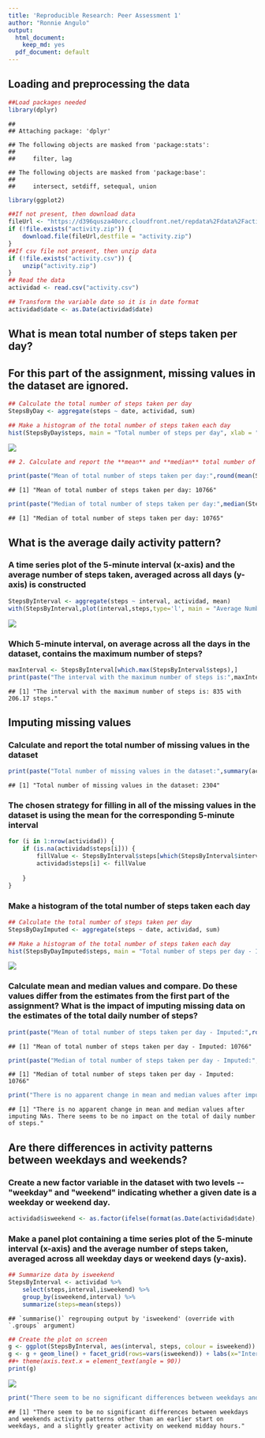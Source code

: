 ```yaml
---
title: 'Reproducible Research: Peer Assessment 1'
author: "Ronnie Angulo"
output:
  html_document:
    keep_md: yes
  pdf_document: default
---
```



## Loading and preprocessing the data

```r
##Load packages needed
library(dplyr)
```

```
## 
## Attaching package: 'dplyr'
```

```
## The following objects are masked from 'package:stats':
## 
##     filter, lag
```

```
## The following objects are masked from 'package:base':
## 
##     intersect, setdiff, setequal, union
```

```r
library(ggplot2)

##If not present, then download data
fileUrl <- "https://d396qusza40orc.cloudfront.net/repdata%2Fdata%2Factivity.zip"
if (!file.exists("activity.zip")) {
    download.file(fileUrl,destfile = "activity.zip")
}
##If csv file not present, then unzip data
if (!file.exists("activity.csv")) {
    unzip("activity.zip")
}
## Read the data
actividad <- read.csv("activity.csv")

## Transform the variable date so it is in date format
actividad$date <- as.Date(actividad$date)
```


## What is mean total number of steps taken per day?

## For this part of the assignment, missing values in the dataset are ignored.


```r
## Calculate the total number of steps taken per day
StepsByDay <- aggregate(steps ~ date, actividad, sum)

## Make a histogram of the total number of steps taken each day
hist(StepsByDay$steps, main = "Total number of steps per day", xlab = "Steps per day" )
```

![](PA1_template_files/figure-html/unnamed-chunk-2-1.png)<!-- -->

```r
## 2. Calculate and report the **mean** and **median** total number of steps taken per day

print(paste("Mean of total number of steps taken per day:",round(mean(StepsByDay$steps))))
```

```
## [1] "Mean of total number of steps taken per day: 10766"
```

```r
print(paste("Median of total number of steps taken per day:",median(StepsByDay$steps)))
```

```
## [1] "Median of total number of steps taken per day: 10765"
```


## What is the average daily activity pattern?

### A time series plot of the 5-minute interval (x-axis) and the average number of steps taken, averaged across all days (y-axis) is constructed


```r
StepsByInterval <- aggregate(steps ~ interval, actividad, mean)
with(StepsByInterval,plot(interval,steps,type='l', main = "Average Number of Steps Taken, by 5-minute interval", xlab = "5-minute interval", ylab = "Average number of steps"))
```

![](PA1_template_files/figure-html/unnamed-chunk-3-1.png)<!-- -->

### Which 5-minute interval, on average across all the days in the dataset, contains the maximum number of steps?

```r
maxInterval <- StepsByInterval[which.max(StepsByInterval$steps),]    
print(paste("The interval with the maximum number of steps is:",maxInterval$interval,"with",round(maxInterval$steps,2),"steps."))
```

```
## [1] "The interval with the maximum number of steps is: 835 with 206.17 steps."
```

## Imputing missing values

### Calculate and report the total number of missing values in the dataset 


```r
print(paste("Total number of missing values in the dataset:",summary(actividad$steps)[7]))
```

```
## [1] "Total number of missing values in the dataset: 2304"
```

### The chosen strategy for filling in all of the missing values in the dataset is using the mean for the corresponding 5-minute interval


```r
for (i in 1:nrow(actividad)) {
    if (is.na(actividad$steps[i])) {
        fillValue <- StepsByInterval$steps[which(StepsByInterval$interval == actividad$interval[i])]
        actividad$steps[i] <- fillValue
        
    }
} 
```

### Make a histogram of the total number of steps taken each day 


```r
## Calculate the total number of steps taken per day
StepsByDayImputed <- aggregate(steps ~ date, actividad, sum)

## Make a histogram of the total number of steps taken each day
hist(StepsByDayImputed$steps, main = "Total number of steps per day - Imputed", xlab = "Steps per day") 
```

![](PA1_template_files/figure-html/unnamed-chunk-7-1.png)<!-- -->

### Calculate mean and median values and compare. Do these values differ from the estimates from the first part of the assignment? What is the impact of imputing missing data on the estimates of the total daily number of steps?


```r
print(paste("Mean of total number of steps taken per day - Imputed:",round(mean(StepsByDayImputed$steps))))
```

```
## [1] "Mean of total number of steps taken per day - Imputed: 10766"
```

```r
print(paste("Median of total number of steps taken per day - Imputed:",round(median(StepsByDayImputed$steps))))
```

```
## [1] "Median of total number of steps taken per day - Imputed: 10766"
```

```r
print("There is no apparent change in mean and median values after imputing NAs. There seems to be no impact on the total of daily number of steps.")
```

```
## [1] "There is no apparent change in mean and median values after imputing NAs. There seems to be no impact on the total of daily number of steps."
```


## Are there differences in activity patterns between weekdays and weekends?

### Create a new factor variable in the dataset with two levels -- "weekday" and "weekend" indicating whether a given date is a weekday or weekend day.


```r
actividad$isweekend <- as.factor(ifelse(format(as.Date(actividad$date),"%w") %in% c("6","0"),"weekend","weekday"))
```

### Make a panel plot containing a time series plot of the 5-minute interval (x-axis) and the average number of steps taken, averaged across all weekday days or weekend days (y-axis).


```r
## Summarize data by isweekend
StepsByInterval <- actividad %>% 
    select(steps,interval,isweekend) %>% 
    group_by(isweekend,interval) %>%     
    summarize(steps=mean(steps))
```

```
## `summarise()` regrouping output by 'isweekend' (override with `.groups` argument)
```

```r
## Create the plot on screen
g <- ggplot(StepsByInterval, aes(interval, steps, colour = isweekend)) 
g <- g + geom_line() + facet_grid(rows=vars(isweekend)) + labs(x="Interval", y="Number of Steps", title="Average number of steps taken - Weekdays vs Weekends") 
##+ theme(axis.text.x = element_text(angle = 90))
print(g)
```

![](PA1_template_files/figure-html/unnamed-chunk-10-1.png)<!-- -->

```r
print("There seem to be no significant differences between weekdays and weekends activity patterns other than an earlier start on weekdays, and a slightly greater activity on weekend midday hours.")
```

```
## [1] "There seem to be no significant differences between weekdays and weekends activity patterns other than an earlier start on weekdays, and a slightly greater activity on weekend midday hours."
```
